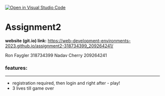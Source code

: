 [![Open in Visual Studio Code](https://classroom.github.com/assets/open-in-vscode-c66648af7eb3fe8bc4f294546bfd86ef473780cde1dea487d3c4ff354943c9ae.svg)](https://classroom.github.com/online_ide?assignment_repo_id=7787587&assignment_repo_type=AssignmentRepo)
# Assignment2

**website (git.io) link:** https://web-development-environments-2023.github.io/assignment2-318734399_209264241/

Ron Faygler 318734399
Nadav Cherry 209264241
### features:
----------------------------------------------------------------------------------
* registration required, then login and right after - play!
* 3 lives till game over
